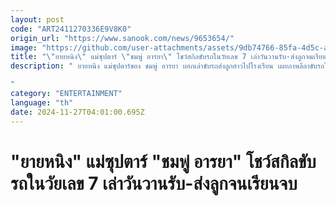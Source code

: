 ```yaml
---
layout: post
code: "ART2411270336E9V8K0"
origin_url: "https://www.sanook.com/news/9653654/"
image: "https://github.com/user-attachments/assets/9db74766-85fa-4d5c-af9c-d1280b3f75f8"
title: "\"ยายหนิง\" แม่ซุปตาร์ \"ชมพู่ อารยา\" โชว์สกิลขับรถในวัยเลข 7 เล่าวันวานรับ-ส่งลูกจนเรียนจบ"
description: " ยายหนิง แม่ซุปตาร์ของ ชมพู่ อารยา บอกเล่าขับรถส่งลูกสาวไปโรงเรียน เผยภาพลีลาขับรถในวัยเลข 7 แฟนๆ ชมยายเก่งมาก 

"
category: "ENTERTAINMENT"
language: "th"
date: 2024-11-27T04:01:00.695Z
---
```


# "ยายหนิง" แม่ซุปตาร์ "ชมพู่ อารยา" โชว์สกิลขับรถในวัยเลข 7 เล่าวันวานรับ-ส่งลูกจนเรียนจบ
